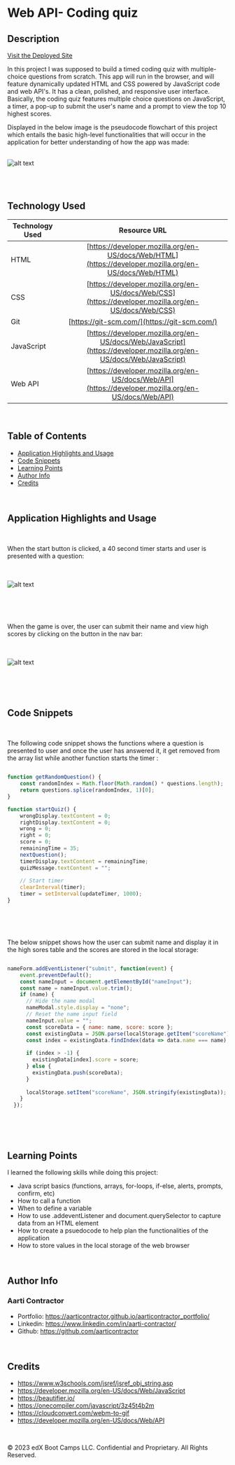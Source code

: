 # Web API- Coding quiz

## Description

[Visit the Deployed Site](https://aarticontractor.github.io/api-code-quiz/)
<br>

In this project I was supposed to build a timed coding quiz with multiple-choice questions from scratch. This app will run in the browser, and will feature dynamically updated HTML and CSS powered by JavaScript code and web API's. It has a clean, polished, and responsive user interface. Basically, the coding quiz features multiple choice questions on JavaScript, a timer, a pop-up to submit the user's name and a prompt to view the top 10 highest scores.

Displayed in the below image is the pseudocode flowchart of this project which entails the basic high-level functionalities that will occur in the application for better understanding of how the app was made:
<br>
<br>

![alt text](assets/flowchart.jpeg)


<br>
<br>

## Technology Used 

| Technology Used         | Resource URL           | 
| ------------- |:-------------:| 
| HTML    | [https://developer.mozilla.org/en-US/docs/Web/HTML](https://developer.mozilla.org/en-US/docs/Web/HTML) | 
| CSS     | [https://developer.mozilla.org/en-US/docs/Web/CSS](https://developer.mozilla.org/en-US/docs/Web/CSS)      |   
| Git | [https://git-scm.com/](https://git-scm.com/)     |  
| JavaScript | [https://developer.mozilla.org/en-US/docs/Web/JavaScript](https://developer.mozilla.org/en-US/docs/Web/JavaScript)     |  
| Web API | [https://developer.mozilla.org/en-US/docs/Web/API](https://developer.mozilla.org/en-US/docs/Web/API)  |

<br>



## Table of Contents

* [Application Highlights and Usage](#application-highlights-and-usage)
* [Code Snippets](#code-snippets)
* [Learning Points](#learning-points)
* [Author Info](#author-info)
* [Credits](#credits)

<br>


## Application Highlights and Usage

<br>

When the start button is clicked, a 40 second timer starts and user is presented with a question:
<br>
<br>
<br>

![alt text](assets/next-ques-and-timer.gif)

<br>
<br>
<br>


When the game is over, the user can submit their name and view high scores by clicking on the button in the nav bar:
<br>
<br>
<br>

![alt text](assets/Submit-name.jpg)

<br>
<br>
<br>



## Code Snippets

<br>

The following code snippet shows the functions where a question is presented to user and once the user has answered it, it get removed from the array list while another function starts the timer :


```javascript

function getRandomQuestion() {
    const randomIndex = Math.floor(Math.random() * questions.length);
    return questions.splice(randomIndex, 1)[0];
}

function startQuiz() {
    wrongDisplay.textContent = 0;
    rightDisplay.textContent = 0;
    wrong = 0;
    right = 0;
    score = 0;
    remainingTime = 35;
    nextQuestion();
    timerDisplay.textContent = remainingTime;
    quizMessage.textContent = "";
    
    // Start timer
    clearInterval(timer);
    timer = setInterval(updateTimer, 1000);
}
```

<br>
<br>
<br>

The below snippet shows how the user can submit name and display it in the high sores table and the scores are stored in the local storage:

```javascript

nameForm.addEventListener("submit", function(event) {
    event.preventDefault();
    const nameInput = document.getElementById("nameInput");
    const name = nameInput.value.trim();
    if (name) {
      // Hide the name modal
      nameModal.style.display = "none";
      // Reset the name input field
      nameInput.value = "";
      const scoreData = { name: name, score: score };
      const existingData = JSON.parse(localStorage.getItem("scoreName")) || [];
      const index = existingData.findIndex(data => data.name === name);
      
      if (index > -1) {
        existingData[index].score = score;
      } else {
        existingData.push(scoreData);
      }
      
      localStorage.setItem("scoreName", JSON.stringify(existingData));
    }
  });
```

<br>
<br>
<br>

## Learning Points 

   I learned the following skills while doing this project:
<br>
- Java script basics (functions, arrays, for-loops, if-else, alerts, prompts, confirm, etc)
- How to call a function
- When to define a variable
- How to use .addeventListener and document.querySelector to capture data from an HTML element
- How to create a psuedocode to help plan the functionalities of the application
- How to store values in the local storage of the web browser


<br>

## Author Info

### Aarti Contractor


- Portfolio: https://aarticontractor.github.io/aarticontractor_portfolio/
- Linkedin: https://www.linkedin.com/in/aarti-contractor/
- Github: https://github.com/aarticontractor

<br>

## Credits

- https://www.w3schools.com/jsref/jsref_obj_string.asp
- https://developer.mozilla.org/en-US/docs/Web/JavaScript
- https://beautifier.io/
- https://onecompiler.com/javascript/3z45t4b2m
- https://cloudconvert.com/webm-to-gif
- https://developer.mozilla.org/en-US/docs/Web/API


<br>

© 2023 edX Boot Camps LLC. Confidential and Proprietary. All Rights Reserved.